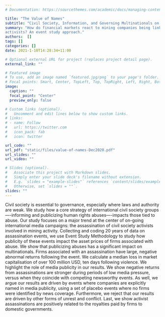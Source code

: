 ```yaml
---
# Documentation: https://sourcethemes.com/academic/docs/managing-content/

title: "The Value of Names"
subtitle: "Civil Society, Information, and Governing Multinationals on the Global Periphery - with [Nathan Lane](http://nathanlane.info/) and [Paul Raschky](https://praschky.github.io/)"
summary: "How do financial markets react to mining companies being linked to assassinations of
activists? An event study approach."
authors:  []
tags: []
categories: []
date: 2021-1-10T14:28:34+11:00

# Optional external URL for project (replaces project detail page).
external_link: ""

# Featured image
# To use, add an image named `featured.jpg/png` to your page's folder.
# Focal points: Smart, Center, TopLeft, Top, TopRight, Left, Right, BottomLeft, Bottom, BottomRight.
image:
  caption: ""
  focal_point: "Center"
  preview_only: false

# Custom links (optional).
#   Uncomment and edit lines below to show custom links.
# links:
# - name: Follow
#   url: https://twitter.com
#   icon_pack: fab
#   icon: twitter

url_code: ""
url_pdf: "static/files/value-of-names-Dec2020.pdf"
url_slides: ""
url_video: ""

# Slides (optional).
#   Associate this project with Markdown slides.
#   Simply enter your slide deck's filename without extension.
#   E.g. `slides = "example-slides"` references `content/slides/example-slides.md`.
#   Otherwise, set `slides = ""`.
slides: ""
---
```


Civil society is essential to governance, especially where laws and authority are weak.
We study how a core strategy of international civil society groups—-informing and publicizing
human rights abuses—-impacts those tied to abuse. Our study focuses on a major
trend at the center of on-going international media campaigns: the assassination of civil
society activists involved in mining activity. Collecting and coding 20 years of data on
assassination events, we use Event Study Methodology to study how publicity of these
events impact the asset prices of firms associated with abuse. We show that publicizing
abuses has a significant impact on multinationals. Firms associated with an assassination
have large, negative abnormal returns following the event. We calculate a median loss in
market capitalisation of over 100 million USD, ten days following violence. We highlight
the role of media publicity in our results. We show negative returns from assassinations are
stronger during periods of low media pressure, versus when they coincide with competing
newsworthy events. As well, we argue our results are driven by events where companies
are explicitly named in media publicity, using a set of placebo events where no firms were
identified by news coverage. Furthermore, we reject that our results are driven by other
forms of unrest and conflict. Last, we show activist assassinations are positively related
to the royalties paid by firms to domestic governments.
